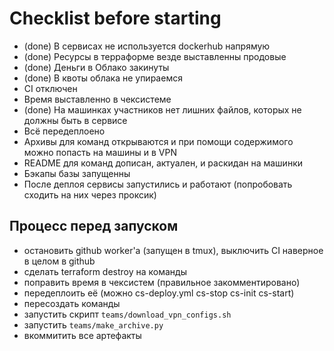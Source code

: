 # Checklist before starting

* (done) В сервисах не используется dockerhub напрямую
* (done) Ресурсы в терраформе везде выставленны продовые
* (done) Деньги в Облако закинуты
* (done) В квоты облака не упираемся
* CI отключен
* Время выставленно в чексистеме
* (done) На машинках участников нет лишних файлов, которых не должны быть в сервисе
* Всё передеплоено
* Архивы для команд открываются и при помощи содержимого можно попасть на машины и в VPN
* README для команд дописан, актуален, и раскидан на машинки
* Бэкапы базы запущенны
* После деплоя сервисы запустились и работают (попробовать сходить на них через проксик)


## Процесс перед запуском
* остановить github worker'а (запущен в tmux), выключить CI наверное в целом в github
* сделать terraform destroy на команды
* поправить время в чексистем (правильное закомментировано)
* передеплоить её (можно cs-deploy.yml cs-stop cs-init cs-start)
* пересоздать команды
* запустить скрипт `teams/download_vpn_configs.sh`
* запустить `teams/make_archive.py`
* вкоммитить все артефакты
